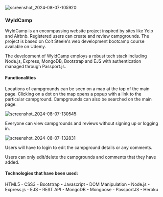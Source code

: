 ![screenshot_2024-08-07-105920](https://github.com/user-attachments/assets/4689de71-ca62-44c6-950f-f09f6e427a26)

### WyldCamp

WyldCamp is an encompassing website project inspired by sites like Yelp and Airbnb. Registered users can create and review campgrounds. The project is based on Colt Steele's web development bootcamp course available on Udemy.

The development of WyldCamp employs a robust tech stack including Node.js, Express, MongoDB, Bootstrap and EJS with authentication managed through Passport.js.

#### Functionalities

Locations of campgrounds can be seen on a map at the top of the main page. Clicking on a dot on the map opens a popup with a link to the particular campground. Campgrounds can also be searched on the main page.

![screenshot_2024-08-07-130545](https://github.com/user-attachments/assets/3d919c73-708f-41bd-96bf-48228098924a)


Everyone can view campgrounds and reviews without signing up or logging in.

![screenshot_2024-08-07-132831](https://github.com/user-attachments/assets/80de2a84-281b-4241-bf2a-613577c8af6b)


Users will have to login to edit the campground details or any comments.

Users can only edit/delete the campgrounds and comments that they have added.

#### Technologies that have been used:

HTML5 - CSS3 - Bootstrap - Javascript - DOM Manipulation - Node.js - Express.js - EJS - REST API -
MongoDB - Mongoose - PassportJS - Heroku
